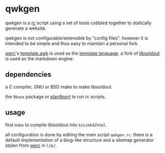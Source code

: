 # qwkgen

qwkgen is a [rc][4] script using a set of tools cobbled together to statically generate a website.

qwkgen is not configurable/extensible by "config files". however it is intended to be simple and thus easy to maintain a personal fork.

[werc][0]'s [template.awk][5] is used as the [template language][2].
a fork of [libsoldout][1] is used as the markdown engine.

## dependencies

a C compiler, GNU or BSD make to make libsoldout.

the `9base` package or [plan9port][3] to run rc scripts.

## usage

first `make` to compile libsoldout into `bin/mkd2html`.

all configuration is done by editing the main script `qwkgen.rc`. there is a default implementation of a blog-like structure and a sitemap generator stolen from [werc][0] in `lib/`.

[0]: http://werc.cat-v.org/
[1]: https://github.com/faelys/libsoldout
[2]: http://werc.cat-v.org/docs/rc-template-lang
[3]: https://github.com/9fans/plan9port
[4]: http://doc.cat-v.org/plan_9/4th_edition/papers/rc
[5]: https://github.com/libduck2/qwkgen/blob/master/bin/template.awk
